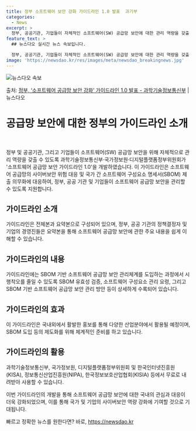 ```yaml
---
title: 정부 소프트웨어 보안 강화 가이드라인 1.0 발표  과기부
categories:
  - News
excerpt: >
  정부, 공공기관, 기업들이 자체적인 소프트웨어(SW) 공급망 보안에 대한 관리 역량을 갖출 수 있도록 이를 …
feature_text: >
  ## 뉴스다오 실시간 뉴스 속보입니다.

  정부, 공공기관, 기업들이 자체적인 소프트웨어(SW) 공급망 보안에 대한 관리 역량을 갖출 수 있도록 이를 …
image: 'https://newsdao.kr/res/images/meta/newsdao_breakingnews.jpg'
---
```


![뉴스다오 속보](https://newsdao.kr/res/images/meta/newsdao_breakingnews.jpg)

<p>출처: <a href="https://newsdao.kr/3790" rel="dofollow">정부, ‘소프트웨어 공급망 보안 강화’ 가이드라인 1.0 발표 - 과학기술정보통신부</a> | 뉴스다오</p>

<h1>공급망 보안에 대한 정부의 가이드라인 소개</h1>
<p data-ke-size="size16">&nbsp;</p>
정부 및 공공기관, 그리고 기업들이 소프트웨어(SW) 공급망 보안을 위해 자체적으로 관리 역량을 갖출 수 있도록 과학기술정보통신부·국가정보원·디지털플랫폼정부위원회가 '소프트웨어 공급망 보안 가이드라인 1.0'을 개발하였습니다. 이 가이드라인은 소프트웨어 공급망의 사이버보안 위험 대응 및 국가 간 소프트웨어 구성요소 명세서(SBOM) 제출 의무화에 대응하여, 정부, 공공 기관 및 기업들이 소프트웨어 공급망 보안을 관리할 수 있도록 지원합니다.

<h2 data-ke-size="size26">가이드라인 소개</h2>
가이드라인은 전체본과 요약본으로 구성되어 있으며, 정부, 공공 기관의 정책결정자 및 기업의 경영진들은 요약본을 통해 소프트웨어 공급망 보안에 관한 주요 내용을 쉽게 이해할 수 있습니다.

<h2 data-ke-size="size26">가이드라인의 내용</h2>
가이드라인에는 SBOM 기반 소프트웨어 공급망 보안 관리체계를 도입하는 과정에서 시행착오를 줄일 수 있도록 SBOM 유효성 검증, 소프트웨어 구성요소 관리 요령, 그리고 SBOM 기반 소프트웨어 공급망 보안 관리 방안 등이 상세하게 수록되어 있습니다.

<h2 data-ke-size="size26">가이드라인의 효과</h2>
이 가이드라인은 국내외에서 활발한 홍보를 통해 다양한 산업분야에서 활용될 예정이며, SBOM 도입 등의 제도화를 위해 체계적인 준비를 하고 있습니다.

<h2 data-ke-size="size26">가이드라인의 활용</h2>
과학기술정보통신부, 국가정보원, 디지털플랫폼정부위원회 및 한국인터넷진흥원(KISA), 정보통신산업진흥원(NIPA), 한국정보보호산업협회(KISIA) 등에서 무료로 내려받아 사용할 수 있습니다.

이번 가이드라인의 개발을 통해 소프트웨어 공급망 보안에 대한 국내의 관심과 대응이 더욱 강화되었으며, 이를 통해 국가 및 기업의 사이버보안 역량 강화에 기여할 것으로 기대됩니다. 

빠르고 정확한 뉴스를 원한다면? 바로, <a href="https://newsdao.kr" rel="dofollow">https://newsdao.kr</a>


